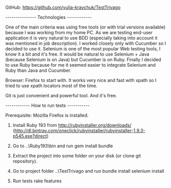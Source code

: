 GitHub: https://github.com/yulia-kravchuk/TestTrivago

--------------- Technologies ------------

One of the main criteria was using free tools (or with trial versions available) because I was working from my home PC.
As we are testing end-user application it is very natural to use BDD
(especially taking into account it was mentioned in job description).
I worked closely only with Cucumber so I decided to use it.
Selenium is one of the most popular Web testing tools, I know it a bit and it's free.
It would be natural to use Selenium + Java (because Selenium is on Java) but Cucumber is on Ruby.
Finally I decided to use Ruby because for me it seemed easier to integrate Selenium and Ruby than Java and Cucumber.

Browser: Firefox to start with. It works very nice and fast with xpath so I tried to use xpath locators most of the time.

Git is just convenient and powerful tool. And it's free.

------------ How to run tests -----------

Prerequisite: Mozilla Firefox is installed.

1. Install Ruby 193 from http://rubyinstaller.org/downloads/ 
(http://dl.bintray.com/oneclick/rubyinstaller/rubyinstaller-1.9.3-p545.exe?direct)

2. Go to ..\Ruby193\bin and run 
gem install bundle

3. Extract the project into some folder on your disk (or clone git repository).

3. Go to project folder ..\TestTrivago and run
bundle install
selenium install

4. Run tests
rake features
